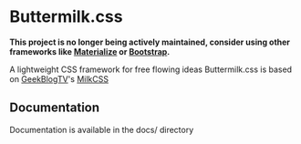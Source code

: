 # Buttermilk.css
**This project is no longer being actively maintained, consider using other frameworks like [Materialize](http://materializecss.com/) or [Bootstrap](https://getbootstrap.com/).**

A lightweight CSS framework for free flowing ideas
Buttermilk.css is based on [GeekBlogTV](https://twitter.com/geekblogtv)'s [MilkCSS](https://github.com/JamesKegel/MilkCSS)

## Documentation
Documentation is available in the docs/ directory
